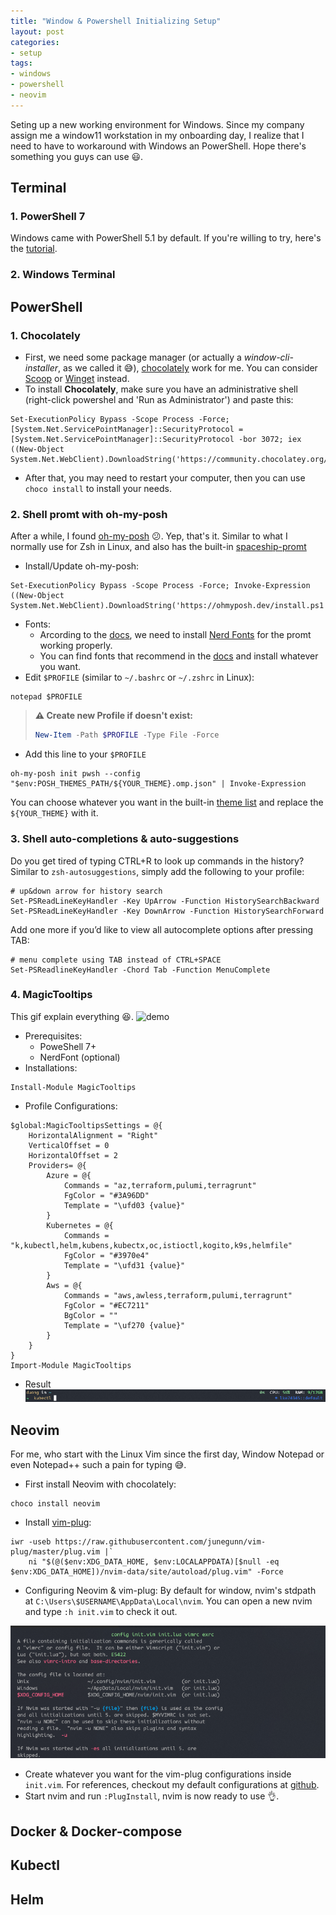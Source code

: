 ```yaml
---
title: "Window & Powershell Initializing Setup"
layout: post
categories: 
- setup
tags:
- windows
- powershell
- neovim
---
```


Seting up a new working environment for Windows.
Since my company assign me a window11 workstation in my onboarding day, I realize that I need to have to workaround with Windows an PowerShell. Hope there's something you guys can use 😃.

## Terminal
### 1. PowerShell 7
Windows came with PowerShell 5.1 by default.
If you're willing to try, here's the [tutorial](https://learn.microsoft.com/en-us/powershell/scripting/install/installing-powershell-on-windows?view=powershell-7.2).
### 2. Windows Terminal

## PowerShell
### 1. Chocolately
- First, we need some package manager (or actually a *window-cli-installer*, as we called it 😅), [chocolately](https://chocolatey.org/install) work for me. You can consider [Scoop](https://scoop.sh/) or [Winget]() instead.
- To install **Chocolately**, make sure you have an administrative shell (right-click powershel and 'Run as Administrator') and paste this:
```
Set-ExecutionPolicy Bypass -Scope Process -Force; [System.Net.ServicePointManager]::SecurityProtocol = [System.Net.ServicePointManager]::SecurityProtocol -bor 3072; iex ((New-Object System.Net.WebClient).DownloadString('https://community.chocolatey.org/install.ps1'))
```
- After that, you may need to restart your computer, then you can use `choco install` to install your needs.

### 2. Shell promt with oh-my-posh
After a while, I found [oh-my-posh](https://ohmyposh.dev/docs/) 😕. Yep, that's it.
Similar to what I normally use for Zsh in Linux, and also has the built-in [spaceship-promt](https://spaceship-prompt.sh/)
- Install/Update oh-my-posh:
```
Set-ExecutionPolicy Bypass -Scope Process -Force; Invoke-Expression ((New-Object System.Net.WebClient).DownloadString('https://ohmyposh.dev/install.ps1'))
```
- Fonts: 
	- Arcording to the [docs](https://ohmyposh.dev/docs/installation/fonts), we need to install [Nerd Fonts](https://www.nerdfonts.com/) for the promt working properly.
	- You can find fonts that recommend in the [docs](https://ohmyposh.dev/docs/installation/fonts) and install whatever you want.
- Edit `$PROFILE` (similar to `~/.bashrc` or `~/.zshrc` in Linux):
```
notepad $PROFILE
```
> **⚠ Create new Profile if doesn't exist:**
> ```Powershell
> New-Item -Path $PROFILE -Type File -Force
> ```
- Add this line to your `$PROFILE`
```
oh-my-posh init pwsh --config "$env:POSH_THEMES_PATH/${YOUR_THEME}.omp.json" | Invoke-Expression
```
You can choose whatever you want in the built-in [theme list](https://ohmyposh.dev/docs/themes) and replace the `${YOUR_THEME}` with it.

### 3. Shell auto-completions & auto-suggestions
Do you get tired of typing CTRL+R to look up commands in the history? Similar to `zsh-autosuggestions`, simply add the following to your profile:
```
# up&down arrow for history search 
Set-PSReadLineKeyHandler -Key UpArrow -Function HistorySearchBackward 
Set-PSReadLineKeyHandler -Key DownArrow -Function HistorySearchForward
```
Add one more if you’d like to view all autocomplete options after pressing TAB:
```
# menu complete using TAB instead of CTRL+SPACE
Set-PSReadlineKeyHandler -Chord Tab -Function MenuComplete
```

### 4. MagicTooltips
This gif explain everything 😆.
![demo](https://raw.githubusercontent.com/pschaeflein/MagicTooltips/main/media/demo.gif)

- Prerequisites:
	- PoweShell 7+
	- NerdFont (optional)
- Installations:
```
Install-Module MagicTooltips
```
- Profile Configurations:
```
$global:MagicTooltipsSettings = @{
    HorizontalAlignment = "Right"
    VerticalOffset = 0
    HorizontalOffset = 2
    Providers= @{
        Azure = @{
            Commands = "az,terraform,pulumi,terragrunt"
            FgColor = "#3A96DD"
            Template = "\ufd03 {value}"
        }
        Kubernetes = @{
            Commands = "k,kubectl,helm,kubens,kubectx,oc,istioctl,kogito,k9s,helmfile"
            FgColor = "#3970e4"
            Template = "\ufd31 {value}"
        }
        Aws = @{
            Commands = "aws,awless,terraform,pulumi,terragrunt"
            FgColor = "#EC7211"
            BgColor = ""
            Template = "\uf270 {value}"
        }
    }
}
Import-Module MagicTooltips
```
- Result
![](content/images/2022/10/pwsh-final.png)

## Neovim
For me, who start with the Linux Vim since the first day, Window Notepad or even Notepad++ such a pain for typing 😅.
- First install Neovim with chocolately:
```
choco install neovim
```
- Install [vim-plug](https://github.com/junegunn/vim-plug):
```
iwr -useb https://raw.githubusercontent.com/junegunn/vim-plug/master/plug.vim |`
    ni "$(@($env:XDG_DATA_HOME, $env:LOCALAPPDATA)[$null -eq $env:XDG_DATA_HOME])/nvim-data/site/autoload/plug.vim" -Force
```
- Configuring Neovim & vim-plug:
By default for window, nvim's stdpath at `C:\Users\$USERNAME\AppData\Local\nvim`. You can open a new nvim and type `:h init.vim` to check it out.

![vim-init.png](content/images/2022/10/vim-init.png)
- Create whatever you want for the vim-plug configurations inside `init.vim`. For references, checkout my default configurations at [github](https://github.com/d-clz/nvim.git).
- Start nvim and run `:PlugInstall`, nvim is now ready to use 👌.

## Docker & Docker-compose

## Kubectl

## Helm
